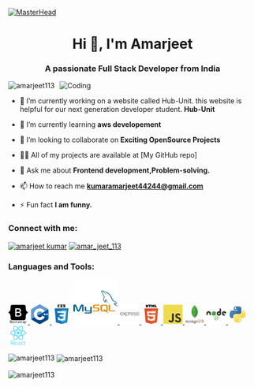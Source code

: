 [![MasterHead](https://www.digitaland.tv/wp-content/uploads/2016/03/banner_developer-.jpg)](https://amarjeetkumar.io)
<h1 align="center">Hi 👋, I'm Amarjeet</h1>
<h3 align="center">A passionate Full Stack Developer from India</h3>
<img align="right" alt="Coding" width="400" src="https://th.bing.com/th/id/OIP.8MxIDc7j38f-x8-sCTVMEwHaGE?rs=1&pid=ImgDetMain">

<p align="left"> <img src="https://komarev.com/ghpvc/?username=amarjeet113&label=Profile%20views&color=0e75b6&style=flat" alt="amarjeet113" /> </p>

- 🔭 I’m currently working on a website called Hub-Unit. this website is helpful for our next generation developer student. **Hub-Unit**

- 🌱 I’m currently learning **aws developement**

- 👯 I’m looking to collaborate on **Exciting OpenSource Projects**

- 👨‍💻 All of my projects are available at [My GitHub repo]

- 💬 Ask me about **Frontend development,Problem-solving.**

- 📫 How to reach me **kumaramarjeet44244@gmail.com**

- ⚡ Fun fact **I am funny.**

<h3 align="left">Connect with me:</h3>
<p align="left">
<a href="https://linkedin.com/in/amarjeet kumar" target="blank"><img align="center" src="https://raw.githubusercontent.com/rahuldkjain/github-profile-readme-generator/master/src/images/icons/Social/linked-in-alt.svg" alt="amarjeet kumar" height="30" width="40" /></a>
<a href="https://www.leetcode.com/amar_jeet_113" target="blank"><img align="center" src="https://raw.githubusercontent.com/rahuldkjain/github-profile-readme-generator/master/src/images/icons/Social/leet-code.svg" alt="amar_jeet_113" height="30" width="40" /></a>
</p>

<h3 align="left">Languages and Tools:</h3>
<p align="left"> <a href="https://getbootstrap.com" target="_blank" rel="noreferrer"> <img src="https://raw.githubusercontent.com/devicons/devicon/master/icons/bootstrap/bootstrap-plain-wordmark.svg" alt="bootstrap" width="40" height="40"/> </a> <a href="https://www.w3schools.com/cpp/" target="_blank" rel="noreferrer"> <img src="https://raw.githubusercontent.com/devicons/devicon/master/icons/cplusplus/cplusplus-original.svg" alt="cplusplus" width="40" height="40"/> </a> <a href="https://www.w3schools.com/css/" target="_blank" rel="noreferrer"> <img src="https://raw.githubusercontent.com/devicons/devicon/master/icons/css3/css3-original-wordmark.svg" alt="css3" width="40" height="40"/></a> <a href="https://www.mysql.com/" target="_blank" rel="noreferrer"> <img src="https://raw.githubusercontent.com/devicons/devicon/master/icons/mysql/mysql-original-wordmark.svg" alt="mysql" width="90" height="90"/>  </a> <a href="https://expressjs.com" target="_blank" rel="noreferrer"> <img src="https://raw.githubusercontent.com/devicons/devicon/master/icons/express/express-original-wordmark.svg" alt="express" width="40" height="40"/> </a> <a href="https://www.w3.org/html/" target="_blank" rel="noreferrer"> <img src="https://raw.githubusercontent.com/devicons/devicon/master/icons/html5/html5-original-wordmark.svg" alt="html5" width="40" height="40"/> </a> <a href="https://developer.mozilla.org/en-US/docs/Web/JavaScript" target="_blank" rel="noreferrer"> <img src="https://raw.githubusercontent.com/devicons/devicon/master/icons/javascript/javascript-original.svg" alt="javascript" width="40" height="40"/> </a> <a href="https://www.mongodb.com/" target="_blank" rel="noreferrer"> <img src="https://raw.githubusercontent.com/devicons/devicon/master/icons/mongodb/mongodb-original-wordmark.svg" alt="mongodb" width="40" height="40"/> </a> <a href="https://nodejs.org" target="_blank" rel="noreferrer"> <img src="https://raw.githubusercontent.com/devicons/devicon/master/icons/nodejs/nodejs-original-wordmark.svg" alt="nodejs" width="40" height="40"/> </a> <a href="https://www.python.org" target="_blank" rel="noreferrer"> <img src="https://raw.githubusercontent.com/devicons/devicon/master/icons/python/python-original.svg" alt="python" width="40" height="40"/> </a> <a href="https://reactjs.org/" target="_blank" rel="noreferrer"> <img src="https://raw.githubusercontent.com/devicons/devicon/master/icons/react/react-original-wordmark.svg" alt="react" width="40" height="40"/> </a> </p>

<p><img align="left" src="https://github-readme-stats.vercel.app/api/top-langs?username=amarjeet113&show_icons=true&locale=en&layout=compact" alt="amarjeet113" /></p>

<p>&nbsp;<img align="center" src="https://github-readme-stats.vercel.app/api?username=amarjeet113&show_icons=true&locale=en" alt="amarjeet113" /></p>

<p><img align="center" src="https://github-readme-streak-stats.herokuapp.com/?user=amarjeet113&" alt="amarjeet113" /></p>
